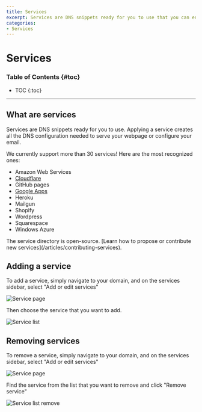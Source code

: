 ```yaml
---
title: Services
excerpt: Services are DNS snippets ready for you to use that you can enable in one click.
categories:
- Services
---
```


# Services

### Table of Contents {#toc}

* TOC
{:toc}

---

## What are services

Services are DNS snippets ready for you to use. Applying a service creates all the DNS configuration needed to serve your webpage or configure your email.

We currently support more than 30 services! Here are the most recognized ones:

* Amazon Web Services
* [Cloudflare](/articles/cloudflare-service)
* GitHub pages
* [Google Apps](/articles/google-apps-service)
* Heroku
* Mailgun
* Shopify
* Wordpress
* Squarespace
* Windows Azure

<note>
The service directory is open-source. [Learn how to propose or contribute new services](/articles/contributing-services).
</note>

## Adding a service

To add a service, simply navigate to your domain, and on the services sidebar, select "Add or edit services"

![Service page](/files/services-page.png)

Then choose the service that you want to add.

![Service list](/files/services-list.png)

## Removing services

To remove a service, simply navigate to your domain, and on the services sidebar, select "Add or edit services"

![Service page](/files/services-page.png)

Find the service from the list that you want to remove and click "Remove service"

![Service list remove](/files/services-list-remove.png)

